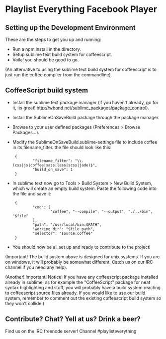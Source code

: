 Playlist Everything Facebook Player
===

## Setting up the Development Environment

These are the steps to get you up and running:

 - Run a npm install in the directory.
 - Setup sublime text build system for coffeescript.
 - Voila! you should be good to go.

(An alternative to using the sublime text build system for coffeescript is to just run the coffee compiler from the commandline).

## CoffeeScript build system

 - Install the sublime text package manager (if you haven't already, go for it, its great! http://wbond.net/sublime_packages/package_control).
 - Install the SublimeOnSaveBuild package through the package manager.
 - Browse to your user defined packages (Preferences > Browse Packages...).
 - Modify the SublimeOnSaveBuild.sublime-settings file to include coffee in its filename_filter. the file should look like this:

        {
                "filename_filter": "\\.(css|js|coffee|sass|less|scss|jade)$",
                "build_on_save": 1
        }

 - In sublime text now go to Tools > Build System > New Build System, which will create an empty build system. Paste the following code into the file and save it:

        {
                "cmd": [
                        "coffee", "--compile", "--output", "./../bin", "$file"
                ],
                "path": "/usr/local/bin:$PATH",
                "working_dir": "$file_path",
                "selector": "source.coffee"
        }

 - You should now be all set up and ready to contribute to the project!

(Important! The build system above is designed for unix systems. If you are on windows, it will probably be somewhat different. Catch us on our IRC channel if you need any help).

(Another! Important! Notice! If you have any coffeescript package installed already in sublime, as for example the "CoffeeScript" package for neat syntax highlighting and stuff, you will probably have a build system reacting to coffeescript source files already. If you would like to use our build system, remember to comment out the existing coffeescript build system so they won't collide.)

## Contribute? Chat? Yell at us? Drink a beer?

Find us on the IRC freenode server! Channel #playlisteverything